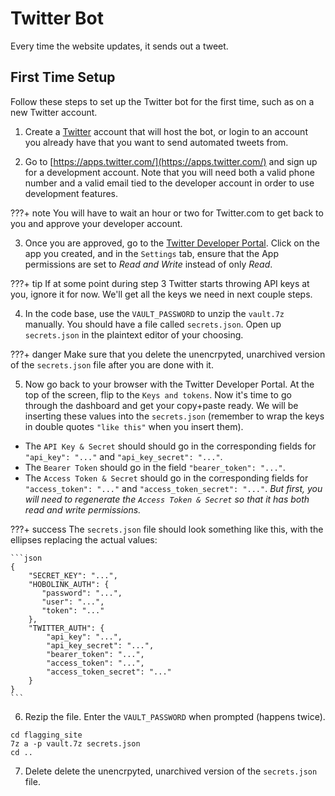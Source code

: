 # Twitter Bot

Every time the website updates, it sends out a tweet.

## First Time Setup

Follow these steps to set up the Twitter bot for the first time, such as on a new Twitter account.

1. Create a [Twitter](https://twitter.com/) account that will host the bot, or login to an account you already have that you want to send automated tweets from.

2. Go to [https://apps.twitter.com/](https://apps.twitter.com/) and sign up for a development account. Note that you will need both a valid phone number and a valid email tied to the developer account in order to use development features.

???+ note
    You will have to wait an hour or two for Twitter.com to get back to you and approve your developer account.

3. Once you are approved, go to the [Twitter Developer Portal](https://developer.twitter.com/). Click on the app you created, and in the `Settings` tab, ensure that the App permissions are set to *Read and Write* instead of only *Read*.

???+ tip
    If at some point during step 3 Twitter starts throwing API keys at you, ignore it for now. We'll get all the keys we need in next couple steps.

4. In the code base, use the `VAULT_PASSWORD` to unzip the `vault.7z` manually. You should have a file called `secrets.json`. Open up `secrets.json` in the plaintext editor of your choosing.

???+ danger
    Make sure that you delete the unencrpyted, unarchived version of the `secrets.json` file after you are done with it.

5. Now go back to your browser with the Twitter Developer Portal. At the top of the screen, flip to the `Keys and tokens`. Now it's time to go through the dashboard and get your copy+paste ready. We will be inserting these values into the `secrets.json` (remember to wrap the keys in double quotes `"like this"` when you insert them).

  - The `API Key & Secret` should should go in the corresponding fields for `"api_key": "..."` and `"api_key_secret": "..."`.
  - The `Bearer Token` should go in the field `"bearer_token": "..."`.
  - The `Access Token & Secret` should go in the corresponding fields for `"access_token": "..."` and `"access_token_secret": "..."`. _But first, you will need to regenerate the `Access Token & Secret` so that it has both read and write permissions._

???+ success
    The `secrets.json` file should look something like this, with the ellipses replacing the actual values:
    
    ```json
    {
        "SECRET_KEY": "...",
        "HOBOLINK_AUTH": {
           "password": "...",
           "user": "...",
           "token": "..."
        },
        "TWITTER_AUTH": {
            "api_key": "...",
            "api_key_secret": "...",
            "bearer_token": "...",
            "access_token": "...",
            "access_token_secret": "..."
        }
    }
    ```

6. Rezip the file. Enter the `VAULT_PASSWORD` when prompted (happens twice).

```shell
cd flagging_site
7z a -p vault.7z secrets.json
cd ..
```

7. Delete delete the unencrpyted, unarchived version of the `secrets.json` file.
